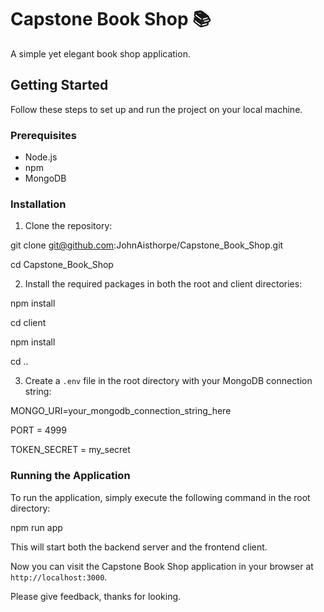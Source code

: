 # Capstone Book Shop 📚

A simple yet elegant book shop application.

## Getting Started

Follow these steps to set up and run the project on your local machine.

### Prerequisites

- Node.js
- npm
- MongoDB

### Installation

1. Clone the repository:

git clone git@github.com:JohnAisthorpe/Capstone_Book_Shop.git

cd Capstone_Book_Shop

2. Install the required packages in both the root and client directories:

npm install

cd client

npm install

cd ..

3. Create a `.env` file in the root directory with your MongoDB connection string:

MONGO_URI=your_mongodb_connection_string_here

PORT = 4999

TOKEN_SECRET = my_secret

### Running the Application

To run the application, simply execute the following command in the root directory:

npm run app

This will start both the backend server and the frontend client.

Now you can visit the Capstone Book Shop application in your browser at `http://localhost:3000`.

Please give feedback, thanks for looking.
